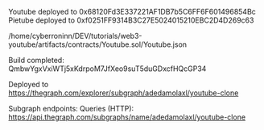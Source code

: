 Youtube deployed to 0x68120Fd3E337221AF1DB7b5C6FF6F601496854Bc
Pietube deployed to 0xf0251FF9314B3C27E5024015210EBC2D4D269c63


/home/cyberroninn/DEV/tutorials/web3-youtube/artifacts/contracts/Youtube.sol/Youtube.json


Build completed: QmbwYgxVxiWTj5xKdrpoM7JfXeo9suT5duGDxcfHQcGP34

Deployed to https://thegraph.com/explorer/subgraph/adedamolaxl/youtube-clone

Subgraph endpoints:
Queries (HTTP):     https://api.thegraph.com/subgraphs/name/adedamolaxl/youtube-clone